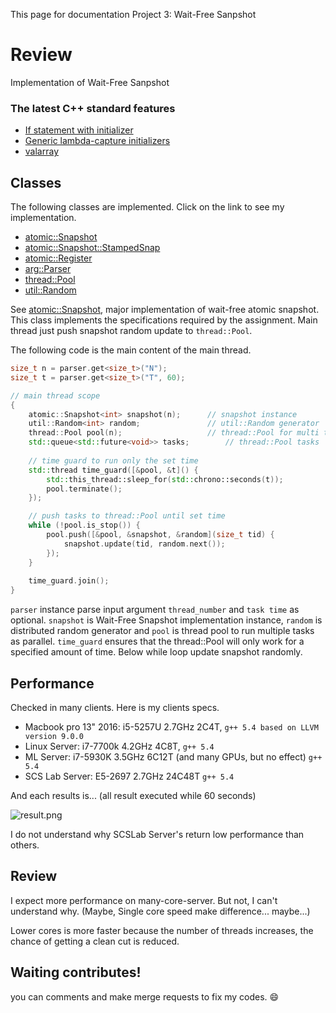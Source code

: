 This page for documentation Project 3: Wait-Free Sanpshot

# Review
Implementation of Wait-Free Sanpshot

### The latest C++ standard features

- [If statement with initializer](http://www.open-std.org/jtc1/sc22/wg21/docs/papers/2016/p0305r0.html)
- [Generic lambda-capture initializers](http://www.open-std.org/jtc1/sc22/wg21/docs/papers/2013/n3610.html)
- [valarray](http://www.open-std.org/jtc1/sc22/wg21/docs/papers/2013/n3639.html)

## Classes

The following classes are implemented. Click on the link to see my implementation.

- [atomic::Snapshot](https://hconnect.hanyang.ac.kr/2017_ITE4065_10074/2017_ITE4065_2015004584/wikis/namespace::atomic#Snapshot)
- [atomic::Snapshot::StampedSnap](https://hconnect.hanyang.ac.kr/2017_ITE4065_10074/2017_ITE4065_2015004584/wikis/namespace::atomic#Snapshot)
- [atomic::Register](https://hconnect.hanyang.ac.kr/2017_ITE4065_10074/2017_ITE4065_2015004584/wikis/namespace::atomic#reigster)
- [arg::Parser](https://hconnect.hanyang.ac.kr/2017_ITE4065_10074/2017_ITE4065_2015004584/wikis/Project2#argparser)
- [thread::Pool](https://hconnect.hanyang.ac.kr/2017_ITE4065_10074/2017_ITE4065_2015004584/wikis/namespace::thread#pool)
- [util::Random](https://hconnect.hanyang.ac.kr/2017_ITE4065_10074/2017_ITE4065_2015004584/wikis/namespace::util#random)

See [atomic::Snapshot](https://hconnect.hanyang.ac.kr/2017_ITE4065_10074/2017_ITE4065_2015004584/wikis/namespace::atomic#Snapshot), major implementation of wait-free atomic snapshot. This class implements the specifications required by the assignment. Main thread just push snapshot random update to `thread::Pool`. 

The following code is the main content of the main thread.

```C++
size_t n = parser.get<size_t>("N");
size_t t = parser.get<size_t>("T", 60);

// main thread scope
{
	atomic::Snapshot<int> snapshot(n);		// snapshot instance
	util::Random<int> random;				// util::Random generator
	thread::Pool pool(n);					// thread::Pool for multi thread
	std::queue<std::future<void>> tasks;		// thread::Pool tasks
		
	// time guard to run only the set time  
	std::thread time_guard([&pool, &t]() {
		std::this_thread::sleep_for(std::chrono::seconds(t));
		pool.terminate();
	});

	// push tasks to thread::Pool until set time
	while (!pool.is_stop()) {
		pool.push([&pool, &snapshot, &random](size_t tid) {
			snapshot.update(tid, random.next());
		});
	}
		
	time_guard.join();
}
```
`parser` instance parse input argument `thread_number` and `task time` as optional. `snapshot` is Wait-Free Snapshot implementation instance, `random` is distributed random generator and `pool` is thread pool to run multiple tasks as parallel. `time_guard` ensures that the thread::Pool will only work for a specified amount of time. Below while loop update snapshot randomly.

## Performance

Checked in many clients. Here is my clients specs.
- Macbook pro 13" 2016: i5-5257U 2.7GHz 2C4T, `g++ 5.4 based on LLVM version 9.0.0`
- Linux Server: i7-7700k 4.2GHz 4C8T, `g++ 5.4`
- ML Server: i7-5930K 3.5GHz 6C12T (and many GPUs, but no effect) `g++ 5.4`
- SCS Lab Server: E5-2697 2.7GHz 24C48T `g++ 5.4`

And each results is... (all result executed while 60 seconds)

![result.png](https://hconnect.hanyang.ac.kr/2017_ITE4065_10074/2017_ITE4065_2015004584/raw/941c8fe0d7e5e2f1821f08804893694b6d8ae5e0/project3/results/result.png)

I do not understand why SCSLab Server's return low performance than others.

## Review
I expect more performance on many-core-server. But not, I can't understand why. (Maybe, Single core speed make difference... maybe...)

Lower cores is more faster because the number of threads increases, the chance of getting a clean cut is reduced.

## Waiting contributes!
you can comments and make merge requests to fix my codes. :smile: 
